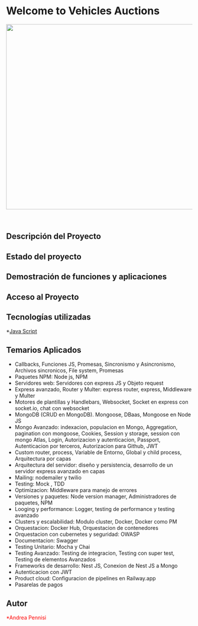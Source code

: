 <h1>Welcome to Vehicles Auctions</h1>
<p align="center">
<img src="https://github.com/AndreaPennisi04/entregables/assets/113997811/3879ee3e-e58e-49ce-abc8-3da505430120"  width="700" height="500">
</p>
<br>

## Descripción del Proyecto
## Estado del proyecto
## Demostración de funciones y aplicaciones
## Acceso al Proyecto
## Tecnologías utilizadas
*[Java Script](#JavaScript)
## Temarios Aplicados
- Callbacks, Funciones JS, Promesas, Sincronismo y Asincronismo, Archivos sincronicos, File system, Promesas
- Paquetes NPM: Node js, NPM
- Servidores web: Servidores con express JS y Objeto request
- Express avanzado, Router y Multer: express router, express, Middleware y Multer
- Motores de plantillas y Handlebars, Websocket, Socket en express con socket.io, chat con websocket
- MongoDB (CRUD en MongoDB). Mongoose, DBaas, Mongoose en Node JS
- Mongo Avanzado: indexacion, populacion en Mongo, Aggregation, pagination con mongoose, Cookies, Session y storage, session con mongo Atlas, Login, Autorizacion y autenticacion, Passport, Autenticacion por terceros, Autorizacion para Github, JWT
- Custom router, process, Variable de Entorno, Global y child process, Arquitectura por capas
- Arquitectura del servidor: diseño y persistencia, desarrollo de un servidor express avanzado en capas
- Mailing: nodemailer y twilio
- Testing: Mock , TDD
- Optimizacion: Middleware para manejo de errores
- Versiones y paquetes: Node version manager, Administradores de paquetes, NPM
- Looging y performance: Logger, testing de performance y testing avanzado
- Clusters y escalabilidad: Modulo cluster, Docker, Docker como PM
- Orquestacion: Docker Hub, Orquestacion de contenedores
- Orquestacion con cubernetes y seguridad: OWASP
- Documentacion: Swagger
- Testing Unitario: Mocha y Chai
- Testing Avanzado: Testing de integracion, Testing con super test, Testing de elementos Avanzados
- Frameworks de desarrollo: Nest JS, Conexion de Nest JS a Mongo
- Autenticacion con JWT
- Product cloud: Configuracion de pipelines en Railway.app
- Pasarelas de pagos
## Autor
<p style="color: red;">*Andrea Pennisi</p>
